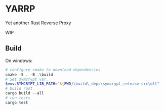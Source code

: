 # YARRP
Yet another Rust Reverse Proxy

WIP

## Build
On windows:
```ps1
# configure cmake to download dependencies
cmake -S . -B .\build
# Set symcrypt var.
$env:SYMCRYPT_LIB_PATH="${PWD}\build\_deps\symcrypt_release-src\dll"
# build rust
cargo build --all
# run tests
cargo test
```
